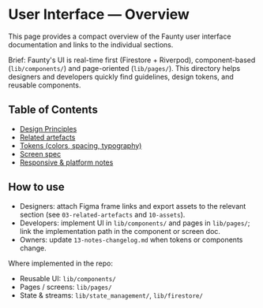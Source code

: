# User Interface — Overview

This page provides a compact overview of the Faunty user interface documentation and links to the individual sections.

Brief: Faunty's UI is real-time first (Firestore + Riverpod), component-based (`lib/components/`) and page-oriented (`lib/pages/`). This directory helps designers and developers quickly find guidelines, design tokens, and reusable components.

## Table of Contents

- [Design Principles](02-design-principles.md)
- [Related artefacts](03-related-artefacts.md)
- [Tokens (colors, spacing, typography)](04-tokens.md)
- [Screen spec](06-screen-spec.md)
- [Responsive & platform notes](09-responsive-platform.md)

## How to use

- Designers: attach Figma frame links and export assets to the relevant section (see `03-related-artefacts` and `10-assets`).
- Developers: implement UI in `lib/components/` and pages in `lib/pages/`; link the implementation path in the component or screen doc.
- Owners: update `13-notes-changelog.md` when tokens or components change.

Where implemented in the repo:

- Reusable UI: `lib/components/`
- Pages / screens: `lib/pages/`
- State & streams: `lib/state_management/`, `lib/firestore/`

